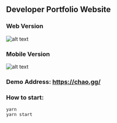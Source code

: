 ## Developer Portfolio Website

### Web Version

![alt text](https://media.giphy.com/media/wm1SqQyArP1XGCeG8m/giphy.gif)

### Mobile Version

![alt text](https://media.giphy.com/media/2M7g4y56rBqn82pUOA/giphy.gif)

### Demo Address: https://chao.gg/

### How to start:

```
yarn 
yarn start
```

